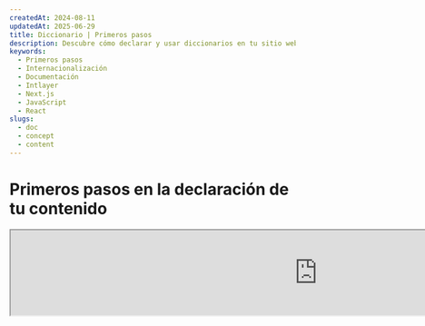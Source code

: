 ```yaml
---
createdAt: 2024-08-11
updatedAt: 2025-06-29
title: Diccionario | Primeros pasos
description: Descubre cómo declarar y usar diccionarios en tu sitio web multilingüe. Sigue los pasos en esta documentación en línea para configurar tu proyecto en pocos minutos.
keywords:
  - Primeros pasos
  - Internacionalización
  - Documentación
  - Intlayer
  - Next.js
  - JavaScript
  - React
slugs:
  - doc
  - concept
  - content
---
```


# Primeros pasos en la declaración de tu contenido

<iframe title="i18n, Markdown, JSON… una única solución para gestionarlo todo | Intlayer" class="m-auto aspect-[16/9] w-full overflow-hidden rounded-lg border-0" allow="autoplay; gyroscope;" loading="lazy" width="1080" height="auto" src="https://www.youtube.com/embed/1VHgSY_j9_I?autoplay=0&amp;origin=http://intlayer.org&amp;controls=0&amp;rel=1"/>

## Extensiones de archivos

Por defecto, Intlayer vigila todos los archivos con las siguientes extensiones para declaraciones de contenido:

- `.content.json`
- `.content.ts`
- `.content.tsx`
- `.content.js`
- `.content.jsx`
- `.content.mjs`
- `.content.mjx`
- `.content.cjs`
- `.content.cjx`

La aplicación buscará archivos que coincidan con el patrón glob `./src/**/*.content.{json,ts,tsx,js,jsx,mjs,mjx,cjs,cjx}` por defecto.

Estas extensiones predeterminadas son adecuadas para la mayoría de las aplicaciones. Sin embargo, si tienes requisitos específicos, consulta la [guía de personalización de extensiones de contenido](https://github.com/aymericzip/intlayer/blob/main/docs/docs/es/configuration.md#content-configuration) para obtener instrucciones sobre cómo gestionarlas.

Para una lista completa de opciones de configuración, visita la documentación de configuración.

## Declara Tu Contenido

Crea y gestiona tus diccionarios:

```tsx fileName="src/example.content.tsx" contentDeclarationFormat="typescript"
import { type ReactNode } from "react";
import {
  t,
  enu,
  cond,
  nest,
  md,
  insert,
  file,
  type Dictionary,
} from "intlayer";

interface Content {
  imbricatedContent: {
    imbricatedContent2: {
      stringContent: string;
      numberContent: number;
      booleanContent: boolean;
      javaScriptContent: string;
    };
  };
  multilingualContent: string;
  quantityContent: string;
  conditionalContent: string;
  markdownContent: never;
  externalContent: string;
  insertionContent: string;
  nestedContent: string;
  fileContent: string;
  jsxContent: ReactNode;
}

export default {
  key: "page",
  content: {
    imbricatedContent: {
      imbricatedContent2: {
        stringContent: "Hola Mundo", // Contenido de cadena
        numberContent: 123, // Contenido numérico
        booleanContent: true, // Contenido booleano
        javaScriptContent: `${process.env.NODE_ENV}`, // Contenido JavaScript
      },
    },
    multilingualContent: t({
      en: "English content",
      "en-GB": "English content (UK)",
      fr: "French content",
      es: "Contenido en español",
    }),
    quantityContent: enu({
      "<-1": "Menos de menos un coche",
      "-1": "Menos un coche",
      "0": "Ningún coche",
      "1": "Un coche",
      ">5": "Algunos coches",
      ">19": "Muchos coches",
    }),
    conditionalContent: cond({
      true: "La validación está habilitada",
      false: "La validación está deshabilitada",
    }),
    insertionContent: insert("¡Hola {{name}}!"),
    nestedContent: nest(
      "navbar", // La clave del diccionario para anidar
      "login.button" // [Opcional] La ruta al contenido para anidar
    ),
    fileContent: file("./path/to/file.txt"),
    externalContent: fetch("https://example.com").then((res) => res.json()),
    markdownContent: md("# Ejemplo de Markdown"),

    /*
     * Solo disponible usando `react-intlayer` o `next-intlayer`
     */
    jsxContent: <h1>Mi título</h1>,
  },
} satisfies Dictionary<Content>; // [opcional] Dictionary es genérico y te permite reforzar el formato de tu diccionario
```

```javascript fileName="src/example.content.mjx" contentDeclarationFormat="esm"
import { t, enu, cond, nest, md, insert, file } from "intlayer";

/** @type {import('intlayer').Dictionary} */
export default {
  key: "page",
  content: {
    imbricatedContent: {
      imbricatedContent2: {
        stringContent: "Hola Mundo",
        numberContent: 123,
        booleanContent: true,
        javaScriptContent: `${process.env.NODE_ENV}`,
      },
      imbricatedArray: [1, 2, 3],
    },
    multilingualContent: t({
      en: "English content",
      "en-GB": "English content (UK)",
      fr: "French content",
      es: "Spanish content",
    }),
    quantityContent: enu({
      "<-1": "Menos de menos un coche",
      "-1": "Menos un coche",
      "0": "Ningún coche",
      "1": "Un coche",
      ">5": "Algunos coches",
      ">19": "Muchos coches",
    }),
    conditionalContent: cond({
      true: "La validación está habilitada",
      false: "La validación está deshabilitada",
    }),
    insertionContent: insert("¡Hola {{name}}!"),
    nestedContent: nest(
      "navbar", // La clave del diccionario para anidar
      "login.button" // [Opcional] La ruta al contenido para anidar
    ),
    markdownContent: md("# Ejemplo de Markdown"),
    fileContent: file("./path/to/file.txt"),
    externalContent: fetch("https://example.com").then((res) => res.json())

    // Solo disponible usando `react-intlayer` o `next-intlayer`
    jsxContent: <h1>Mi título</h1>,
  },
};
```

```javascript fileName="src/example.content.cjx" contentDeclarationFormat="commonjs"
const { t, enu, cond, nest, md, insert, file } = require("intlayer");

/** @type {import('intlayer').Dictionary} */
module.exports = {
  key: "page",
  content: {
    imbricatedContent: {
      imbricatedContent2: {
        stringContent: "Hola Mundo",
        numberContent: 123,
        booleanContent: true,
        javaScriptContent: `${process.env.NODE_ENV}`, // Contenido de JavaScript
      },
      imbricatedArray: [1, 2, 3], // Array imbricado
    },
    multilingualContent: t({
      en: "Contenido en inglés",
      "en-GB": "Contenido en inglés (Reino Unido)",
      fr: "Contenido en francés",
      es: "Contenido en español",
    }),
    quantityContent: enu({
      "<-1": "Menos de menos un coche",
      "-1": "Menos un coche",
      "0": "Ningún coche",
      "1": "Un coche",
      ">5": "Algunos coches",
      ">19": "Muchos coches",
    }),
    conditionalContent: cond({
      true: "La validación está habilitada",
      false: "La validación está deshabilitada",
    }),
    insertionContent: insert("¡Hola {{name}}!"),
    nestedContent: nest(
      "navbar", // La clave del diccionario para anidar
      "login.button" // [Opcional] La ruta al contenido para anidar
    ),
    markdownContent: md("# Ejemplo de Markdown"),
    fileContent: file("./path/to/file.txt"),
    externalContent: fetch("https://example.com").then((res) => res.json())

    // Solo disponible usando `react-intlayer` o `next-intlayer`
    jsxContent: <h1>Mi título</h1>,
  },
};
```

```json5 fileName="src/example.content.json"  contentDeclarationFormat="json"
{
  "$schema": "https://intlayer.org/schema.json",
  "key": "page",
  "content": {
    "imbricatedContent": {
      "imbricatedContent2": {
        "stringContent": "Hola Mundo",
        "numberContent": 123,
        "booleanContent": true,
      },
      "imbricatedArray": [1, 2, 3],
    },
    "multilingualContent": {
      "nodeType": "translation",
      "translation": {
        "en": "Contenido en inglés",
        "en-GB": "Contenido en inglés (Reino Unido)",
        "fr": "Contenido en francés",
        "es": "Contenido en español",
      },
    },
    "quantityContent": {
      "nodeType": "enumeration",
      "enumeration": {
        "0": "Sin coches",
        "1": "Un coche",
        "<-1": "Menos de menos un coche",
        "-1": "Menos un coche",
        ">5": "Algunos coches",
        ">19": "Muchos coches",
      },
    },
    "conditionalContent": {
      "nodeType": "condition",
      "condition": {
        "true": "La validación está habilitada",
        "false": "La validación está deshabilitada",
      },
    },
    "insertionContent": {
      "nodeType": "insertion",
      "insertion": "¡Hola {{name}}!",
    },
    "nestedContent": {
      "nodeType": "nested",
      "nested": { "dictionaryKey": "app" },
    },
    "markdownContent": {
      "nodeType": "markdown",
      "markdown": "# Ejemplo de Markdown",
    },
    "fileContent": {
      "nodeType": "file",
      "file": "./path/to/file.txt",
    },
    "jsxContent": {
      "type": "h1",
      "key": null,
      "ref": null,
      "props": {
        "children": ["Mi título"],
      },
    },
  },
}
```

## Imbricación de funciones

Puedes sin problema imbricar funciones dentro de otras.

Ejemplo:

```javascript fileName="src/example.content.tsx" contentDeclarationFormat="typescript"
import { t, enu, cond, nest, md, type Dictionary } from "intlayer";

const getName = async () => "John Doe";

export default {
  key: "page",
  content: {
    // `getIntlayer('page','en').hiMessage` devuelve `['Hi', ' ', 'John Doe']`
    hiMessage: [
      t({
        en: "Hi",
        fr: "Salut",
        es: "Hola",
      }),
      " ",
      getName(),
    ],
    // Contenido compuesto imbricando condición, enumeración y contenido multilingüe
    // `getIntlayer('page','en').advancedContent(true)(10)` devuelve 'Multiple items found'
    advancedContent: cond({
      true: enu({
        "0": t({
          en: "No items found",
          fr: "Aucun article trouvé",
          es: "No se encontraron artículos",
        }),
        "1": t({
          en: "One item found",
          fr: "Un article trouvé",
          es: "Se encontró un artículo",
        }),
        ">1": t({
          en: "Multiple items found",
          fr: "Plusieurs articles trouvés",
          es: "Se encontraron múltiples artículos",
        }),
      }),
      false: t({
        en: "No valid data available",
        fr: "Aucune donnée valide disponible",
        es: "No hay datos válidos disponibles",
      }),
    }),
  },
} satisfies Dictionary;
```

```javascript fileName="src/example.content.mjx" contentDeclarationFormat="esm"
import { t, enu, cond, nest, md } from "intlayer";

const getName = async () => "John Doe";

/** @type {import('intlayer').Dictionary} */
export default {
  key: "page",
  content: {
    // `getIntlayer('page','en').hiMessage` devuelve `['Hola', ' ', 'John Doe']`
    hiMessage: [
      t({
        en: "Hi",
        fr: "Salut",
        es: "Hola",
      }),
      " ",
      getName(),
    ],
    // Contenido compuesto que imbrica condición, enumeración y contenido multilingüe
    // `getIntlayer('page','en').advancedContent(true)(10)` devuelve 'Se encontraron múltiples artículos'
    advancedContent: cond({
      true: enu({
        "0": t({
          en: "No items found",
          fr: "Aucun article trouvé",
          es: "No se encontraron artículos",
        }),
        "1": t({
          en: "One item found",
          fr: "Un article trouvé",
          es: "Se encontró un artículo",
/        }),
        ">1": t({
          en: "Multiple items found",
          fr: "Plusieurs articles trouvés",
          es: "Se encontraron múltiples artículos",
        }),
      }),
      false: t({
        en: "No valid data available",
        fr: "Aucune donnée valide disponible",
        es: "No hay datos válidos disponibles",
      }),
    }),
  },
};
```

```javascript fileName="src/example.content.cjx" contentDeclarationFormat="commonjs"
const { t, enu, cond, nest, md } = require("intlayer");

const getName = async () => "John Doe";

/** @type {import('intlayer').Dictionary} */
module.exports = {
  key: "page",
  content: {
    // `getIntlayer('page','en').hiMessage` devuelve `['Hola', ' ', 'John Doe']`
    hiMessage: [
      t({
        en: "Hi",
        fr: "Salut",
        es: "Hola",
      }),
      " ",
      getName(),
    ],
    // Contenido compuesto que imbrica condición, enumeración y contenido multilingüe
    // `getIntlayer('page','en').advancedContent(true)(10) devuelve 'Se encontraron múltiples artículos'`
    advancedContent: cond({
      true: enu({
        "0": t({
          en: "No items found",
          fr: "Aucun article trouvé",
          es: "No se encontraron artículos",
        }),
        "1": t({
          en: "One item found",
          fr: "Un article trouvé",
          es: "Se encontró un artículo",
        }),
        ">1": t({
          en: "Multiple items found",
          fr: "Plusieurs articles trouvés",
          es: "Se encontraron múltiples artículos",
        }),
      }),
      false: t({
        en: "No valid data available",
        fr: "Aucune donnée valide disponible",
        es: "No hay datos válidos disponibles",
      }),
    }),
  },
};
```

```json5 fileName="src/example.content.json"  contentDeclarationFormat="json"
{
  "$schema": "https://intlayer.org/schema.json",
  "key": "page",
  "content": {
    "hiMessage": {
      "nodeType": "composite",
      "composite": [
        {
          "nodeType": "translation",
          "translation": {
            "en": "Hi",
            "fr": "Salut",
            "es": "Hola",
          },
        },
        " ",
        "John Doe",
      ],
    },
    "advancedContent": {
      "nodeType": "condition",
      "condition": {
        "true": {
          "nodeType": "enumeration",
          "enumeration": {
            "0": {
              "nodeType": "translation",
              "translation": {
                "en": "No items found",
                "fr": "Aucun article trouvé",
                "es": "No se encontraron artículos",
              },
            },
            "1": {
              "nodeType": "translation",
              "translation": {
                "en": "One item found",
                "fr": "Un article trouvé",
                "es": "Se encontró un artículo",
              },
            },
            ">1": {
              "nodeType": "translation",
              "translation": {
                "en": "Multiple items found",
                "fr": "Plusieurs articles trouvés",
                "es": "Se encontraron múltiples artículos",
              },
            },
          },
        },
        "false": {
          "nodeType": "translation",
          "translation": {
            "en": "No valid data available",
            "fr": "Aucune donnée valide disponible",
            "es": "No hay datos válidos disponibles",
          },
        },
      },
    },
  },
}
```

## Recursos Adicionales

Para más detalles en Intlayer, consulte los siguientes recursos:

- [Documentación de Declaración de Contenido por Localización](https://github.com/aymericzip/intlayer/blob/main/docs/docs/es/dictionary/per_locale_file.md)
- [Documentación de Contenido de Traducción](https://github.com/aymericzip/intlayer/blob/main/docs/docs/es/dictionary/translation.md)
- [Documentación de Contenido de Enumeración](https://github.com/aymericzip/intlayer/blob/main/docs/docs/es/dictionary/enumeration.md)
- [Documentación de Contenido de Condición](https://github.com/aymericzip/intlayer/blob/main/docs/docs/es/dictionary/condition.md)
- [Documentación de Contenido de Inserción](https://github.com/aymericzip/intlayer/blob/main/docs/docs/es/dictionary/insertion.md)
- [Documentación de Contenido de Archivo](https://github.com/aymericzip/intlayer/blob/main/docs/docs/es/dictionary/file.md)
- [Documentación de Contenido Anidado](https://github.com/aymericzip/intlayer/blob/main/docs/docs/es/dictionary/nesting.md)
- [Documentación de Contenido Markdown](https://github.com/aymericzip/intlayer/blob/main/docs/docs/es/dictionary/markdown.md)
- [Documentación de Contenido de Obtención de Funciones](https://github.com/aymericzip/intlayer/blob/main/docs/docs/es/dictionary/function_fetching.md)

## Historial del Documento

- 5.5.10 - 2025-06-29: Historial inicial
